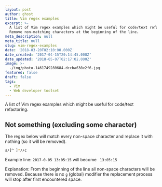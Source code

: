 ```yaml
---
layout: post
author: ghost
title: Vim regex examples
excerpt: >-
  A list of Vim regex examples which might be useful for code/text refactoring.
  Remove non-matching characters at the beginning of the line.
meta_description: null
meta_title: null
slug: vim-regex-examples
date: '2018-03-20T02:10:00.000Z'
date_created: '2017-04-15T20:14:45.000Z'
date_updated: '2018-05-07T02:17:02.000Z'
image: >-
  ./img/photo-1461749280684-dccba630e2f6.jpg
featured: false
draft: false
tags:
  - Vim
  - Web developer toolset
---
```

A list of Vim regex examples which might be useful for code/text refactoring.

## Not something (excluding some character)
The regex below will match every non-space character and replace it with nothing (so it will be removed).

```bash
s/[^ ]*//c
```

Example line:
`2017-0-05 13:05:15` will become ` 13:05:15`

Explanation:
From the beginning of the line all non-space characters will be removed. Because there is no `g` (global) modifier the replacement process will stop after first encountered space.
